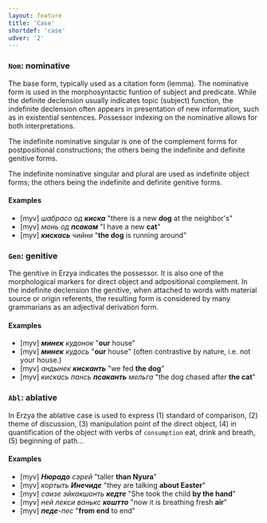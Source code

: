 ```yaml
---
layout: feature
title: 'Case'
shortdef: 'case'
udver: '2'
---
```


### <a name="Nom">`Nom`</a>: nominative

The base form, typically used as a citation form (lemma).
The nominative form is used in the morphosyntactic funtion of subject and predicate. While the definite declension usually indicates topic (subject) function, the indefinite declension often appears in presentation of new information, such as in existential sentences. Possessor indexing on the nominative allows for both interpretations.

The indefinite nominative singular is one of the complement forms for postpositional constructions; the others being the indefinite and definite genitive forms.

The indefinite nominative singular and plural are used as indefinite object forms; the others being the indefinite and definite genitive forms.

#### Examples

* [myv] _шабрасо од <b>киска</b>_ "there is a new <b>dog</b> at the neighbor's"
* [myv] _монь од <b>псакам</b>_ "I have a new <b>cat</b>"
* [myv] _<b>кискась</b> чийни_ "<b>the dog</b> is running around"

### <a name="Gen">`Gen`</a>: genitive

The genitive in Erzya indicates the possessor. It is also one of the morphological markers for direct object and adpositional complement.
In the indefinite declension the genitive, when attached to words with material source or origin referents, the resulting form is considered by many grammarians as an adjectival derivation form. 

#### Examples

* [myv] _<b>минек</b> кудонок_ "<b>our</b> house" 
* [myv] _<b>минек</b> кудось_ "<b>our</b> house" (often contrastive by nature, i.e. not your house.)
* [myv] _андынек <b>кисканть</b>_ "we fed <b>the dog</b>" 
* [myv] _кискась пансь <b>псаканть</b> мельга_ "the dog chased after <b>the cat</b>" 

### <a name="Abl">`Abl`</a>: ablative

In Erzya the ablative case is used to  express (1)  standard of comparison, (2) theme of discussion, (3)  manipulation point of the direct object, (4) in quantification of the object with verbs of `consumption` eat, drink and breath, (5) beginning of path...


#### Examples

* [myv] _<b>Нюрадо</b> сэрей_ "taller <b>than Nyura</b>"
* [myv] _кортыть <b>Инечиде</b>_ "they are talking <b>about Easter</b>"
* [myv] _саизе эйкакшонть <b>кедте</b>_ "She took the child <b>by the hand</b>"
* [myv] _ней лекси ванькс <b>коштто</b>_ "now it is breathing fresh <b>air</b>"
* [myv] _<b>педе</b>-пес_ "<b>from end</b> to end"

<!-- Interlanguage links updated Čt lis 12 09:43:00 CET 2020 -->
